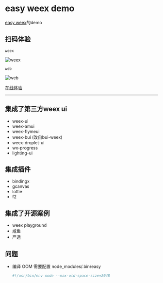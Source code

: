 # easy weex demo
  [easy weex](https://github.com/snice/easy-weex)的demo

## 扫码体验

    weex
    
![weex](https://oss.zhuzhe.wang/imgs/3071542550029_.pic_hd.png)

    web
    
![web](https://oss.zhuzhe.wang/imgs/3091542550275_.pic_hd.png)

  [在线体验](http://oss.zhuzhe.wang/dist/web/index.html)
  
---

## 集成了第三方weex ui

* weex-ui
* weex-amui
* weex-flymeui
* weex-bui (改自bui-weex)
* weex-droplet-ui
* wx-progress
* lighting-ui

## 集成插件
* bindingx
* gcanvas
* lottie
* f2

## 集成了开源案例

* weex playground
* 咸鱼
* 严选


## 问题

* 编译 OOM
    需要配置 node_modules/.bin/easy
    
    ```sh
    #!/usr/bin/env node --max-old-space-size=2048
    ```
